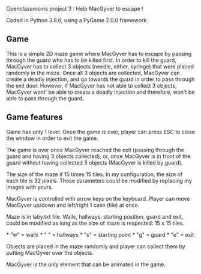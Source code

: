 
Openclassrooms project 3 : Help MacGyver to escape !

Coded in Python 3.8.6, using a PyGame 2.0.0 framework


## Game

This is a simple 2D maze game where MacGyver has to escape by passing through the guard who has to be killed first.
In order to kill the guard, MacGyver has to collect 3 objects (needle, either, syringe)  that were placed randomly in the maze. Once all 3 objects are collected, MacGyver can create a deadly injection, and go towards the guard in order to pass through the exit door. However, if MacGyver has not able to collect 3 objects, MacGyver wont' be able to create a deadly injection and therefore, won't be able to pass through the guard. 

## Game features

<p>Game has only 1 level. Once the game is over, player can press ESC to close the window in order to exit the game.</p>

<p>The game is over once MacGyver reached the exit (passing through the guard and having 3 objects collected), or, once MacGyver is in front of the guard without having collected 3 objects (MacGyver is killed by guard).</p>

<p>The size of the maze if 15 times 15 tiles. In my configuration, the size of each tile is 32 pixels. Those parameters could be modified by replacing my images with yours.</p>

<p>MacGyver is controlled with arrow keys on the keyboard. Player can move MacGyver up/down and left/right 1 case (tile) at once.</p>

<p>Maze is in laby.txt file. Walls, hallways, starting position, guard and exit, could be modified as long as the size of maze is respected: 15 x 15 tiles.</p>
* "w" = walls
* " " = hallways
* "s" = starting point
* "g" = guard
* "e" = exit

Objects are placed in the maze randomly and player can collect them by putting MacGyver over the objects. 


MacGyver is the only element that can be animated in the game. 




